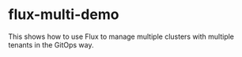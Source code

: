 # flux-multi-demo

This shows how to use Flux to manage multiple clusters with multiple tenants in the GitOps way.
